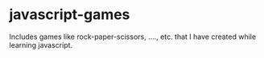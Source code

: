 # javascript-games
Includes games like rock-paper-scissors, ...., etc. that I have created while learning javascript.

